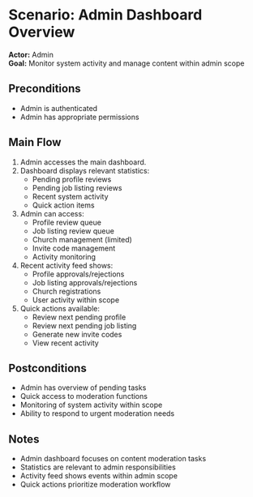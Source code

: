 # Scenario: Admin Dashboard Overview

**Actor:** Admin  
**Goal:** Monitor system activity and manage content within admin scope

## Preconditions
- Admin is authenticated
- Admin has appropriate permissions

## Main Flow
1. Admin accesses the main dashboard.
2. Dashboard displays relevant statistics:
   - Pending profile reviews
   - Pending job listing reviews
   - Recent system activity
   - Quick action items
3. Admin can access:
   - Profile review queue
   - Job listing review queue
   - Church management (limited)
   - Invite code management
   - Activity monitoring
4. Recent activity feed shows:
   - Profile approvals/rejections
   - Job listing approvals/rejections
   - Church registrations
   - User activity within scope
5. Quick actions available:
   - Review next pending profile
   - Review next pending job listing
   - Generate new invite codes
   - View recent activity

## Postconditions
- Admin has overview of pending tasks
- Quick access to moderation functions
- Monitoring of system activity within scope
- Ability to respond to urgent moderation needs

## Notes
- Admin dashboard focuses on content moderation tasks
- Statistics are relevant to admin responsibilities
- Activity feed shows events within admin scope
- Quick actions prioritize moderation workflow 

